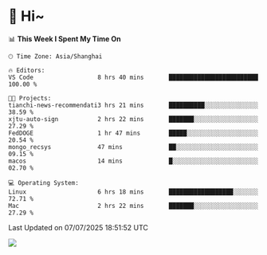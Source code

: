 # 👋 Hi~

<!--START_SECTION:waka-->
📊 **This Week I Spent My Time On** 

```text
🕑︎ Time Zone: Asia/Shanghai

🔥 Editors: 
VS Code                  8 hrs 40 mins       █████████████████████████   100.00 % 

🐱‍💻 Projects: 
tianchi-news-recommendati3 hrs 21 mins       ██████████░░░░░░░░░░░░░░░   38.59 % 
xjtu-auto-sign           2 hrs 22 mins       ███████░░░░░░░░░░░░░░░░░░   27.29 % 
FedDOGE                  1 hr 47 mins        █████░░░░░░░░░░░░░░░░░░░░   20.54 % 
mongo_recsys             47 mins             ██░░░░░░░░░░░░░░░░░░░░░░░   09.15 % 
macos                    14 mins             █░░░░░░░░░░░░░░░░░░░░░░░░   02.70 % 

💻 Operating System: 
Linux                    6 hrs 18 mins       ██████████████████░░░░░░░   72.71 % 
Mac                      2 hrs 22 mins       ███████░░░░░░░░░░░░░░░░░░   27.29 % 
```


 Last Updated on 07/07/2025 18:51:52 UTC
<!--END_SECTION:waka-->

![](https://komarev.com/ghpvc/?username=lvdongyi&label=Profile%20views&color=0e75b6&style=flat)
<!---
lvdongyi/lvdongyi is a ✨ special ✨ repository because its `README.md` (this file) appears on your GitHub profile.
You can click the Preview link to take a look at your changes.
--->
